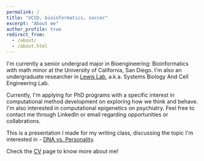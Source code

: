 ```yaml
---
permalink: /
title: "UCSD, bioinformatics, soccer"
excerpt: "About me"
author_profile: true
redirect_from: 
  - /about/
  - /about.html
---
```


I'm currently a senior undergrad major in Bioengineering: Bioinformatics with math minor at the University of California, San Diego. I'm also an undergraduate researcher in [Lewis Lab](http://lewislab.ucsd.edu), a.k.a. Systems Biology And Cell Engineering Lab.

Currently, I'm applying for PhD programs with a specific interest in computational method development on exploring how we think and behave. I'm also interested in computational epigenetics on psychiatry. Feel free to contact me through LinkedIn or email regarding opportunities or collabrations. 

This is a presentation I made for my writing class, discussing the topic I'm interested in - [DNA vs. Personality](https://youtu.be/YiMVRbvRtkM). 

Check the [CV](https://yuz682.github.io/cv/) page to know more about me!

